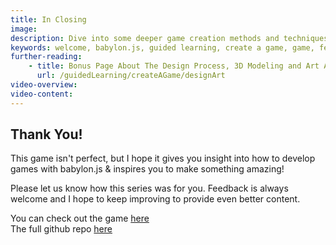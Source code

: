 ```yaml
---
title: In Closing
image: 
description: Dive into some deeper game creation methods and techniques.
keywords: welcome, babylon.js, guided learning, create a game, game, feedback
further-reading:
    - title: Bonus Page About The Design Process, 3D Modeling and Art Assets 
      url: /guidedLearning/createAGame/designArt
video-overview:
video-content:
---
```


## Thank You!
This game isn't perfect, but I hope it gives you insight into how to develop games with babylon.js & inspires you to make something amazing!

Please let us know how this series was for you. Feedback is always welcome and I hope to keep improving to provide even better content.

You can check out the game [here](capucat.github.io/summers-festival)  
The full github repo [here](https://github.com/BabylonJS/SummerFestival)
